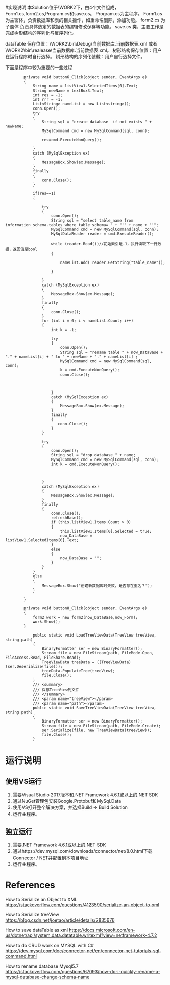 #

#实现说明
本Solution位于\WORK2下，由4个文件组成，Form1.cs,form2.cs,Program.cs和save.cs。
Program.cs为主程序。
Form1.cs 为主窗体，负责数据库和表的相关操作，如重命名删除，添加功能。
form2.cs 为子窗体 负责具体选定的数据表的编辑修改保存等功能。
save.cs 类，主要工作是完成树形结构的序列化与反序列化。

dataTable 保存位置：\WORK2\bin\Debug\当前数据库.当前数据表.xml 或者\WORK2\bin\realease\当前数据库.当前数据表.xml。
树形结构保存位置：用户在运行程序时自行选择。
树形结构的序列化装载：用户自行选择文件。

下面是程序中较为重要的一些过程
```重命名数据库
        private void button6_Click(object sender, EventArgs e)
        {
            String name = listView1.SelectedItems[0].Text;
            String newName = textBox3.Text;
            int res = -1;
            int rrr = -1;
            List<String> nameList = new List<string>();
            conn.Open();
            try
            {
                String sql = "create database  if not exists " + newName; 
                MySqlCommand cmd = new MySqlCommand(sql, conn);
               
                res=cmd.ExecuteNonQuery();

            }
            catch (MySqlException ex)
            {
                MessageBox.Show(ex.Message);
            }
            finally
            {
                conn.Close();
            }

            if(res==1)
            {
                
                try
                {
                    conn.Open();
                    String sql = "select table_name from information_schema.tables where table_schema= " + "'" + name + "'";
                    MySqlCommand cmd = new MySqlCommand(sql, conn);
                    MySqlDataReader reader = cmd.ExecuteReader();

                    while (reader.Read())//初始索引是-1，执行读取下一行数据，返回值是bool
                    {
                        
                        nameList.Add( reader.GetString("table_name"));
                        
                    }
                  
                }
                catch (MySqlException ex)
                {
                    MessageBox.Show(ex.Message);
                }
                finally
                {
                    conn.Close();
                }
                for (int i = 0; i < nameList.Count; i++)
                {
                    int k = -1;
                 
                    try
                    {
                        conn.Open();
                        String sql = "rename table " + now_DataBase + "." + nameList[i] + " to " + newName + "." + nameList[i] ;
                        MySqlCommand cmd = new MySqlCommand(sql, conn);
                        k = cmd.ExecuteNonQuery();
                        conn.Close();



                    }
                    catch (MySqlException ex)
                    {
                        MessageBox.Show(ex.Message);
                    }
                    finally
                    {
                       conn.Close();
                    }
                }
                
                try
                {
                    conn.Open();
                    String sql = "drop database " + name;
                    MySqlCommand cmd = new MySqlCommand(sql, conn);
                    int k = cmd.ExecuteNonQuery();
                    


                }
                catch (MySqlException ex)
                {
                    MessageBox.Show(ex.Message);
                }
                finally
                {
                    conn.Close();
                    refreshBase();
                    if (this.listView1.Items.Count > 0)
                    {
                        this.listView1.Items[0].Selected = true;
                        now_DataBase = listView1.SelectedItems[0].Text;
                    }
                    else
                    {
                        now_DataBase = "";
                    }
                } 
            }
            else
            {
                MessageBox.Show("创建新数据库时失败，是否存在重名？");
            }
            
        }
```
    

        
```打开新窗口，显示表的具体数据
        private void button8_Click(object sender, EventArgs e)
        {
            form2 work = new form2(now_DataBase,now_Form);
            work.Show();
        }
```
```treeview的序列化与反序列化
            public static void LoadTreeViewData(TreeView treeView, string path)
            {
                BinaryFormatter ser = new BinaryFormatter();
                Stream file = new FileStream(path, FileMode.Open, FileAccess.Read, FileShare.Read);
                TreeViewData treeData = ((TreeViewData)(ser.Deserialize(file)));
                treeData.PopulateTree(treeView);
                file.Close();
            }
            /// <summary>
            /// 保存TreeView到文件
            /// </summary>
            /// <param name="treeView"></param>
            /// <param name="path"></param>
            public static void SaveTreeViewData(TreeView treeView, string path)
            {
                BinaryFormatter ser = new BinaryFormatter();
                Stream file = new FileStream(path, FileMode.Create);
                ser.Serialize(file, new TreeViewData(treeView));
                file.Close();
            }
```
# 运行说明

## 使用VS运行

1. 需要Visual Studio 2017版本和.NET Framework 4.6.1或以上的.NET SDK
2. 通过NuGet管理包安装Google.Protobuf和MySql.Data
3. 使用VS打开整个解决方案，并选择Build -> Build Solution
4. 运行主程序。

## 独立运行

1. 需要.NET Framework 4.6.1或以上的.NET SDK
2. 通过https://dev.mysql.com/downloads/connector/net/8.0.html下载Connector / NET并配置到本项目地址
3. 运行主程序。

# References

How to Serialize an Object to XML
https://stackoverflow.com/questions/4123590/serialize-an-object-to-xml

How to Serialize treeView
https://blog.csdn.net/joetao/article/details/2835676

How to save dataTable as xml
https://docs.microsoft.com/en-us/dotnet/api/system.data.datatable.writexml?view=netframework-4.7.2

How to do CRUD work on MYSQL with C#
https://dev.mysql.com/doc/connector-net/en/connector-net-tutorials-sql-command.html

How to rename database Mysql5.7
https://stackoverflow.com/questions/67093/how-do-i-quickly-rename-a-mysql-database-change-schema-name